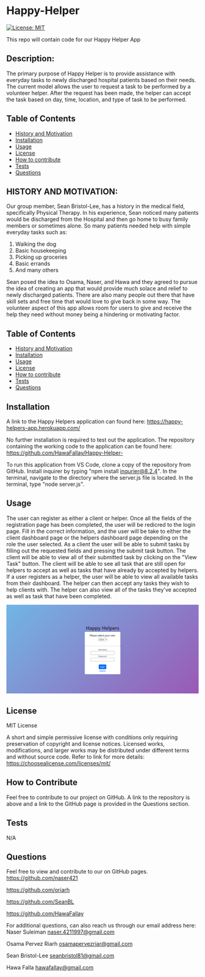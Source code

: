 # Happy-Helper
[![License: MIT](https://img.shields.io/badge/License-MIT-yellow.svg)](https://opensource.org/licenses/MIT)

This repo will contain code for our Happy Helper App

## Description:
The primary purpose of Happy Helper is to provide assistance with everyday tasks to newly discharged hospital patients based on their needs. The current model allows the user to request a task to be performed by a volunteer helper. After the request has been made, the helper can accept the task based on day, time, location, and type of task to be performed. 

## Table of Contents

- [History and Motivation](#history-and-motivation)
- [Installation](#installation)
- [Usage](#usage)
- [License](#license)
- [How to contribute](#how-to-contribute)
- [Tests](#tests)
- [Questions](#questions)

## HISTORY AND MOTIVATION:
Our group member, Sean Bristol-Lee, has a history in the medical field, specifically Physical Therapy. 
In his experience, Sean noticed many patients would be discharged from the Hospital and then go home to busy family members or sometimes alone. So many patients needed help with simple everyday tasks such as:

1. Walking the dog
2. Basic housekeeping
3. Picking up groceries
4. Basic errands
5. And many others

Sean posed the idea to Osama, Naser, and Hawa and they agreed to pursue the idea of creating an app that would provide much solace and relief to newly discharged patients. There are also many people out there that have skill sets and free time that would love to give back in some way. The volunteer aspect of this app allows room for users to give and receive the help they need without money being a hindering or motivating factor. 

## Table of Contents

- [History and Motivation](#history-and-motivation)
- [Installation](#installation)
- [Usage](#usage)
- [License](#license)
- [How to contribute](#how-to-contribute)
- [Tests](#tests)
- [Questions](#questions)

## Installation
A link to the Happy Helpers application can found here:
https://happy-helpers-app.herokuapp.com/

No further installation is required to test out the application. 
The repository containing the working code to the application can be found here:
https://github.com/HawaFallay/Happy-Helper-

To run this application from VS Code, clone a copy of the repository from GitHub. Install inquirer by typing "npm install inqurier@8.2.4". In the terminal, navigate to the directory where the server.js file is located. In the terminal, type "node server.js".

## Usage
The user can register as either a client or helper. Once all the fields of the registration page has been completed, the user will be redicred to the login page. Fill in the correct information, and the user will be take to either the client dashboard page or the helpers dashboard page depending on the role the user selected. As a client the user will be able to submit tasks by filling out the requested fields and pressing the submit task button. The client will be able to view all of their submitted task by clicking on the "View Task" button. The client will be able to see all task that are still open for helpers to accept as well as tasks that have already by accepted by helpers. If a user registers as a helper, the user will be able to view all available tasks from their dashboard. The helper can then accept any tasks they wish to help clients with. The helper can also view all of the tasks they've accepted as well as task that have been completed.  

![This webpage displays the user login page.](./public/assets/happy-helpers.png)


## License
MIT License

A short and simple permissive license with conditions only requiring preservation of copyright and license notices. Licensed works, modifications, and larger works may be distributed under different terms and without source code. Refer to link for more details: https://choosealicense.com/licenses/mit/

## How to Contribute
Feel free to contribute to our project on GitHub. A link to the repository is above and a link to the GitHub page is provided in the Questions section.

## Tests
N/A  

## Questions
Feel free to view and contribute to our on GitHub pages.
https://github.com/naser421

https://github.com/oriarh

https://github.com/SeanBL

https://github.com/HawaFallay

For additional questions, can also reach us through our email address here:
Naser Suleiman
naser.4211997@gmail.com

Osama Pervez Riarh
osamapervezriar@gmail.com

Sean Bristol-Lee
seanbristol81@gmail.com

Hawa Falla
hawafallay@gmail.com